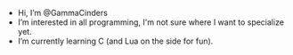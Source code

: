 - Hi, I’m @GammaCinders
- I’m interested in all programming, I'm not sure where I want to specialize yet.
- I’m currently learning C (and Lua on the side for fun). 
<!---
GammaCinders/GammaCinders is a ✨ special ✨ repository because its `README.md` (this file) appears on your GitHub profile.
You can click the Preview link to take a look at your changes.
--->
